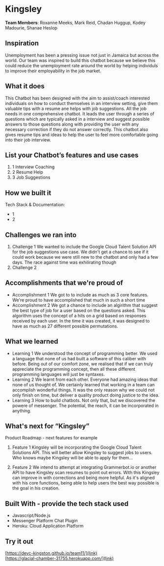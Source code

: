 # Kingsley

[//]: <> (Please use this Winning Hackathon Application as an example:
https://devpost.com/software/rewise-ai-powered-revision-bot)

**Team Members**: Roxanne Meeks, Mark Reid, Chadan Huggup, Kodey Madourie, Shanae Heslop

## Inspiration

Unemployment has been a pressing issue not just in Jamaica but across the world. Our team was inspired to build this chatbot because we believe this could reduce the unemployment rate around the world by helping individuls to improve their employability in the job market.

## What it does

This Chatbot has been designed with the aim to assist/coach interested individuals on how to conduct themselves in an interview setting, give them valuable tips with a resume ane helps with job suggestions. All the job needs in one comprehensive chatbot. It leads the user through a series of questions which are typically asked in a interview and suggest possible answers to those questions along with providing the user with any necessary correction if they do not answer correctly. This chatbot also gives resume tips and ideas to help the user to feel more comfortable going into their job interview.

## List your Chatbot’s features and use cases

1. 1 Interview Coaching
1. 2 Resume Help
1. 3 Job Suggestions

## How we built it

Tech Stack & Documentation:

- 1
- 2

## Challenges we ran into

1. Challenge 1
  We wanted to include the Google Cloud Talent Solution API for the job suggestions use case. We didn't get a chance to see if it could work because we were still new to the chatbot and only had a few days. The race against time was exhilirating though
1. Challenge 2

## Accomplishments that we're proud of

- Accomplishment 1
  We got to to include as much as 3 core features. We're proud to have accomplished that much in such a short time
- Accomplishment 2
  We got a chance to include an algirithm that suggest the best type of job for a user based on the questions asked. This algorithm uses the concept of a hits on a grid based on responses received by each user. In the time it was created, it was designed to have as much as 27 different possible permutations.  

## What we learned

- Learning 1
  We understood the concept of programming better. We used a language that none of us had built a software of this caliber with before. Being out of our comfort zone, we realised that if we can truly appreciate the programming concept, then all these different programming languages will just be syntaxes.
- Learning 2
  We learnt from each other. Everyone had amazing ideas that none of us thought of. We certainly learned that working in a team can accomplish wonderful things. It was the only reason why we could not only finish on time, but deliver a quality product doing justice to the idea.
 - Learning 3
  How to build chatbots. Not only that, but we discovered the powere of messenger. The potential, the reach, it can be incorporated in anything. 

## What's next for “Kingsley”

Product Roadmap - next features for example

1. Feature 1
  Kingsley will be incorporating the Google Cloud Talent Solutions API. This will better allow Kingsley to suggest jobs to users. Who knows maybe Kingsley will be able to apply for them... 
  
1. Feature 2
  We intend to attempt at integrating Grammerbot.io or another API to have Kingsley scan resumes to point out errors. With this Kingsley can improve in with corrections and being more helpful. As it's aligned with his core functions, being able to help users the best way possible is the goal in his creation.
  

## Built With - provide the tech stack used

- Javascript/Node.js
- Messenger Platform Chat Plugin
- Heroku: Cloud Application Platform

## Try it out

[https://devc-kingston.github.io/team11/](link) </br>
[https://glacial-chamber-31755.herokuapp.com/](link)
